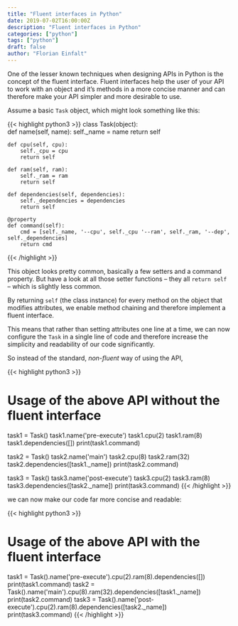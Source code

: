 ```yaml
---
title: "Fluent interfaces in Python"
date: 2019-07-02T16:00:00Z
description: "Fluent interfaces in Python"
categories: ["python"]
tags: ["python"]
draft: false
author: "Florian Einfalt"
---
```

One of the lesser known techniques when designing APIs in Python is the concept of the fluent interface. Fluent interfaces help the user of your API to work with an object and it’s methods in a more concise manner and can therefore make your API simpler and more desirable to use.
<!--more-->
Assume a basic `Task` object, which might look something like this:

{{< highlight python3 >}}
class Task(object):        
    def name(self, name):
        self._name = name
        return self

    def cpu(self, cpu):
        self._cpu = cpu
        return self
        
    def ram(self, ram):
        self._ram = ram
        return self
        
    def dependencies(self, dependencies):
        self._dependencies = dependencies
        return self
   
    @property 
    def command(self):
        cmd = [self._name, '--cpu', self._cpu '--ram', self._ram, '--dep', self._dependencies]
        return cmd
{{< /highlight >}}

This object looks pretty common, basically a few setters and a command property. But have a look at all those setter functions – they all `return self` – which is slightly less common.

By returning `self` (the class instance) for every method on the object that modifies attributes, we enable method chaining and therefore implement a fluent interface.

This means that rather than setting attributes one line at a time, we can now configure the `Task` in a single line of code and therefore increase the simplicity and readability of our code significantly.

So instead of the standard, _non-fluent_ way of using the API,

{{< highlight python3 >}}
# Usage of the above API without the fluent interface
task1 = Task()
task1.name('pre-execute')
task1.cpu(2)
task1.ram(8)
task1.dependencies([])
print(task1.command)

task2 = Task()
task2.name('main')
task2.cpu(8)
task2.ram(32)
task2.dependencies([task1._name])
print(task2.command)

task3 = Task()
task3.name('post-execute')
task3.cpu(2)
task3.ram(8)
task3.dependencies([task2._name])
print(task3.command)
{{< /highlight >}}

we can now make our code far more concise and readable:

{{< highlight python3 >}}
# Usage of the above API with the fluent interface
task1 = Task().name('pre-execute').cpu(2).ram(8).dependencies([])
print(task1.command)
task2 = Task().name('main').cpu(8).ram(32).dependencies([task1._name])
print(task2.command)
task3 = Task().name('post-execute').cpu(2).ram(8).dependencies([task2._name])
print(task3.command)
{{< /highlight >}}